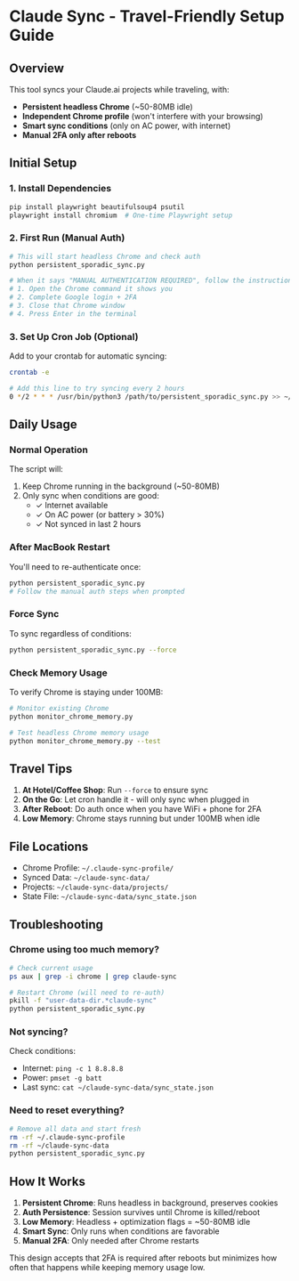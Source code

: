 # Claude Sync - Travel-Friendly Setup Guide

## Overview

This tool syncs your Claude.ai projects while traveling, with:
- **Persistent headless Chrome** (~50-80MB idle)
- **Independent Chrome profile** (won't interfere with your browsing)
- **Smart sync conditions** (only on AC power, with internet)
- **Manual 2FA only after reboots**

## Initial Setup

### 1. Install Dependencies

```bash
pip install playwright beautifulsoup4 psutil
playwright install chromium  # One-time Playwright setup
```

### 2. First Run (Manual Auth)

```bash
# This will start headless Chrome and check auth
python persistent_sporadic_sync.py

# When it says "MANUAL AUTHENTICATION REQUIRED", follow the instructions:
# 1. Open the Chrome command it shows you
# 2. Complete Google login + 2FA
# 3. Close that Chrome window
# 4. Press Enter in the terminal
```

### 3. Set Up Cron Job (Optional)

Add to your crontab for automatic syncing:

```bash
crontab -e

# Add this line to try syncing every 2 hours
0 */2 * * * /usr/bin/python3 /path/to/persistent_sporadic_sync.py >> ~/claude-sync.log 2>&1
```

## Daily Usage

### Normal Operation

The script will:
1. Keep Chrome running in the background (~50-80MB)
2. Only sync when conditions are good:
   - ✓ Internet available
   - ✓ On AC power (or battery > 30%)
   - ✓ Not synced in last 2 hours

### After MacBook Restart

You'll need to re-authenticate once:

```bash
python persistent_sporadic_sync.py
# Follow the manual auth steps when prompted
```

### Force Sync

To sync regardless of conditions:

```bash
python persistent_sporadic_sync.py --force
```

### Check Memory Usage

To verify Chrome is staying under 100MB:

```bash
# Monitor existing Chrome
python monitor_chrome_memory.py

# Test headless Chrome memory usage
python monitor_chrome_memory.py --test
```

## Travel Tips

1. **At Hotel/Coffee Shop**: Run `--force` to ensure sync
2. **On the Go**: Let cron handle it - will only sync when plugged in
3. **After Reboot**: Do auth once when you have WiFi + phone for 2FA
4. **Low Memory**: Chrome stays running but under 100MB when idle

## File Locations

- Chrome Profile: `~/.claude-sync-profile/`
- Synced Data: `~/claude-sync-data/`
- Projects: `~/claude-sync-data/projects/`
- State File: `~/claude-sync-data/sync_state.json`

## Troubleshooting

### Chrome using too much memory?

```bash
# Check current usage
ps aux | grep -i chrome | grep claude-sync

# Restart Chrome (will need to re-auth)
pkill -f "user-data-dir.*claude-sync"
python persistent_sporadic_sync.py
```

### Not syncing?

Check conditions:
- Internet: `ping -c 1 8.8.8.8`
- Power: `pmset -g batt`
- Last sync: `cat ~/claude-sync-data/sync_state.json`

### Need to reset everything?

```bash
# Remove all data and start fresh
rm -rf ~/.claude-sync-profile
rm -rf ~/claude-sync-data
python persistent_sporadic_sync.py
```

## How It Works

1. **Persistent Chrome**: Runs headless in background, preserves cookies
2. **Auth Persistence**: Session survives until Chrome is killed/reboot
3. **Low Memory**: Headless + optimization flags = ~50-80MB idle
4. **Smart Sync**: Only runs when conditions are favorable
5. **Manual 2FA**: Only needed after Chrome restarts

This design accepts that 2FA is required after reboots but minimizes how often that happens while keeping memory usage low.